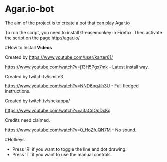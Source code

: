 # Agar.io-bot
The aim of the project is to create a bot that can play Agar.io

To run the script, you need to install Greasemonkey in Firefox. Then activate the script on the page http://agar.io/

#How to Install
**Videos**

Created by https://www.youtube.com/user/karter61/

https://www.youtube.com/watch?v=j13H5Pgx7mk - Latest install way.

Created by twitch.tv/ismite3

https://www.youtube.com/watch?v=NND6nqJih3U - Full fledged instructions.

Created by twitch.tv/shekappa/

https://www.youtube.com/watch?v=a3aCnOpDxKg

Credits need claimed.

https://www.youtube.com/watch?v=0_HoZfuQN7M - No sound.

#Hotkeys

* Press 'R' if you want to toggle the line and dot drawing.
* Press 'T' if you want to use the manual controls.
